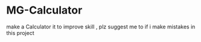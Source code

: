 # MG-Calculator
 make a Calculator it to improve skill , plz suggest me to if i make mistakes in this project
